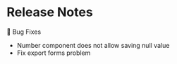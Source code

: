 # Release Notes

🐞 Bug Fixes
- Number component does not allow saving null value
- Fix export forms problem
